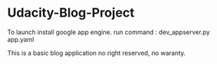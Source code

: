 # Udacity-Blog-Project

To launch install google app engine.
run command :
    dev_appserver.py app.yaml

This is a basic blog application no right reserved, no waranty.

